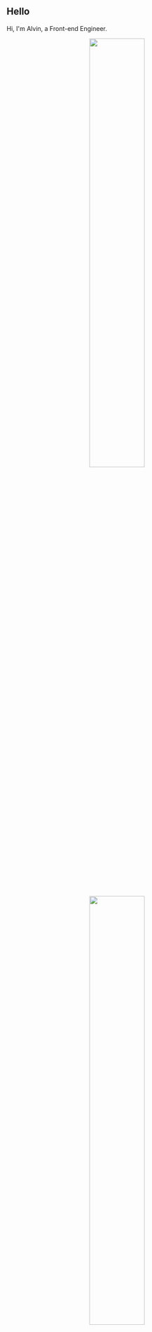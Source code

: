 ## Hello
Hi, I'm Alvin, a Front-end Engineer.

<p align="center">
  <img height="50%" width="auto" src ="https://github-readme-stats.vercel.app/api?username=achen718&show_icons=true&count_private=true&theme=dracula&hide_border=true&hide=issues,contribs&bg_color=00000000">
  <img height="50%" width="auto" src ="https://github-readme-stats.vercel.app/api/top-langs/?username=achen718&layout=compact&hide_border=true&theme=dracula&bg_color=00000000&langs_count=6&hide=jupyter%20notebook,tex,css,php&exclude_repo=Pacman-AI">

  <!--START_SECTION:waka-->

```txt
TypeScript   20 hrs 57 mins  █████████████████████▓░░░   86.56 %
JavaScript   1 hr 20 mins    █▒░░░░░░░░░░░░░░░░░░░░░░░   05.56 %
Other        59 mins         █░░░░░░░░░░░░░░░░░░░░░░░░   04.08 %
JSON         22 mins         ▒░░░░░░░░░░░░░░░░░░░░░░░░   01.52 %
Bash         21 mins         ▒░░░░░░░░░░░░░░░░░░░░░░░░   01.47 %
```

<!--END_SECTION:waka-->
  <br>
  <br>
</p>

